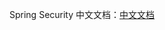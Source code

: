 


Spring Security 中文文档：[中文文档](https://www.springcloud.cc/spring-security.html#overall-architecture)


